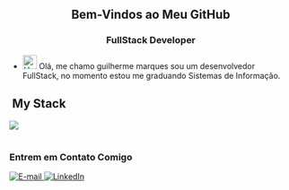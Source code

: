 <div align="center">
<h2>Bem-Vindos ao Meu GitHub</h2>
</div>

<h3 align="center">
  FullStack Developer
</h3>

- <img src="https://raw.githubusercontent.com/Tarikul-Islam-Anik/Animated-Fluent-Emojis/master/Emojis/Hand%20gestures/Hand%20with%20Fingers%20Splayed%20Light%20Skin%20Tone.png" alt="Hand with Fingers Splayed Light Skin Tone" width="25" height="25" /> Olá, me chamo guilherme marques sou um desenvolvedor FullStack, no momento estou me graduando Sistemas de Informação.

## &nbsp;My Stack

<img src="https://skillicons.dev/icons?i=vscode,html,css,js,git,github&theme=dark" />

#

<h3>Entrem em Contato Comigo</h3>
<div align="left">
<p>
<a href="mailto:gjanuario403@gmail.com">
<img src="https://img.shields.io/badge/-email-020114?style=for-the-badge&amp;logo=microsoft-outlook&amp;logoColor=6ED2B6&amp;color:FFF" alt="E-mail">
</a>
<a href="https://www.linkedin.com/in/guilherme-marqus-38315028a/"><img src="https://img.shields.io/badge/-LinkedIn-020114?style=for-the-badge&amp;logo=linkedin&amp;logoColor=6ED2B6&amp;color:FFF" alt="LinkedIn"></a>



<!--
**GuilhermeMarqus/GuilhermeMarqus** is a ✨ _special_ ✨ repository because its `README.md` (this file) appears on your GitHub profile.

Here are some ideas to get you started:

- 🔭 I’m currently working on ...
- 🌱 I’m currently learning ...
- 👯 I’m looking to collaborate on ...
- 🤔 I’m looking for help with ...
- 💬 Ask me about ...
- 📫 How to reach me: ...
- 😄 Pronouns: ...
- ⚡ Fun fact: ...
-->
